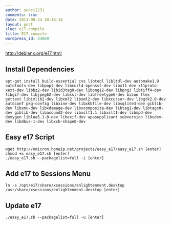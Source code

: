 ```yaml
---
author: sunsj1231
comments: true
date: 2011-08-24 10:18:14
layout: post
slug: e17-compile
title: E17 compile
wordpress_id: 44069
---
```


http://debianx.org/e17.html


## Install Dependencies



    
    apt-get install build-essential cvs libtool libltdl-dev automake1.9 autotools-dev libpopt-dev libcurl4-openssl-dev libx11-dev x11proto-xext-dev libbz2-dev libid3tag0-dev libpng12-dev libpng3 libtiff4-dev libgif-dev libjpeg62-dev libssl-dev libfreetype6-dev bison flex gettext libimlib2-dev libxml2 libxml2-dev libxcursor-dev libgtk2.0-dev autoconf pkg-config libxine-dev libxkbfile-dev libsqlite3-dev giblib-dev libxmu-dev libxdamage-dev libxcomposite-dev libtag1-dev libtagc0-dev giblib-dev libasound2-dev libxslt1.1 libxslt1-dev libmpd-dev doxygen liblua5.1-0-dev libexif-dev wpasupplicant subversion libudev-dev libdbus-1-dev libxcb-shape0-dev




## Easy e17 Script



    
    wget http://omicron.homeip.net/projects/easy_e17/easy_e17.sh [enter]
    chmod +x easy_e17.sh [enter]
    ./easy_e17.sh --packagelist=full -i [enter]




## Add e17 to Sessions Menu



    
    ln -s /opt/e17/share/xsessions/enlightenment.desktop /usr/share/xsessions/enlightenment.desktop [enter]




## Update e17



    
    ./easy_e17.sh --packagelist=full -u [enter]
